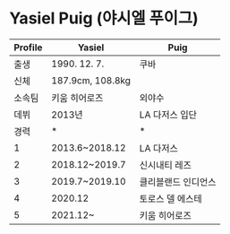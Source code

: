 # Yasiel Puig (야시엘 푸이그)

Profile | Yasiel | Puig
--- | --- | ---
출생 | 1990. 12. 7. | 쿠바
신체 | 187.9cm, 108.8kg
소속팀 | 키움 히어로즈 | 외야수
데뷔 | 2013년 | LA 다저스 입단
경력 | * | *
1 | 2013.6~2018.12  | LA 다저스
2 | 2018.12~2019.7  | 신시내티 레즈
3 | 2019.7~2019.10  | 클리블랜드 인디언스
4 | 2020.12  | 토로스 델 에스테
5 | 2021.12~  | 키움 히어로즈
